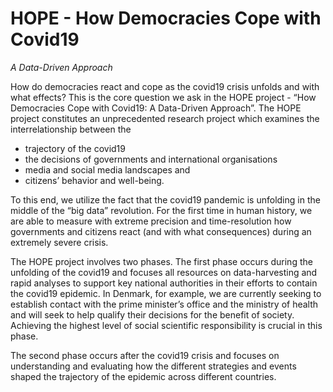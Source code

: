 # HOPE - How Democracies Cope with Covid19
_A Data-Driven Approach_

How do democracies react and cope as the covid19 crisis unfolds and with what effects? This is the core question we ask in the HOPE project - “How Democracies Cope with Covid19: A Data-Driven Approach”. The HOPE project constitutes an unprecedented research project which examines the interrelationship between the 
 
 - trajectory of the covid19
 - the decisions of governments and international organisations
 - media and social media landscapes and 
 - citizens’ behavior and well-being. 
 
To this end, we utilize the fact that the covid19 pandemic is unfolding in the middle of the “big data” revolution. For the first time in human history, we are able to measure with extreme precision and time-resolution how governments and citizens react (and with what consequences) during an extremely severe crisis.

The HOPE project involves two phases. The first phase occurs during the unfolding of the covid19 and focuses all resources on data-harvesting and rapid analyses to support key national authorities in their efforts to contain the covid19 epidemic. In Denmark, for example, we are currently seeking to establish contact with the prime minister’s office and the ministry of health and will seek to help qualify their decisions for the benefit of society. Achieving the highest level of social scientific responsibility is crucial in this phase.

The second phase occurs after the covid19 crisis and focuses on understanding and evaluating how the different strategies and events shaped the trajectory of the epidemic across different countries.
